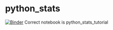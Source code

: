 # python_stats
[![Binder](https://mybinder.org/badge_logo.svg)](https://mybinder.org/v2/gh/mattmcfa171/python_stats/HEAD)
Correct notebook is python_stats_tutorial
